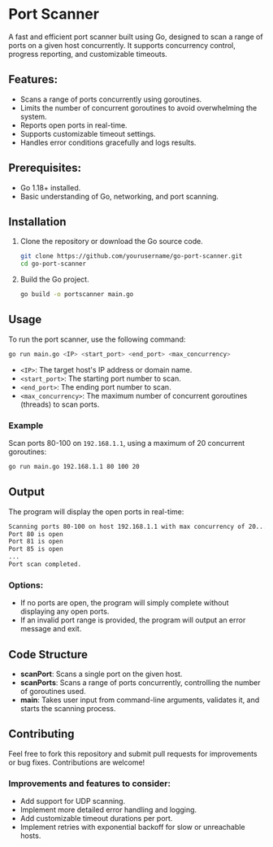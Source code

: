 # Port Scanner

A fast and efficient port scanner built using Go, designed to scan a range of ports on a given host concurrently. It supports concurrency control, progress reporting, and customizable timeouts.

## Features:
- Scans a range of ports concurrently using goroutines.
- Limits the number of concurrent goroutines to avoid overwhelming the system.
- Reports open ports in real-time.
- Supports customizable timeout settings.
- Handles error conditions gracefully and logs results.

## Prerequisites:
- Go 1.18+ installed.
- Basic understanding of Go, networking, and port scanning.

## Installation

1. Clone the repository or download the Go source code.

   ```bash
   git clone https://github.com/yourusername/go-port-scanner.git
   cd go-port-scanner
   ```

2. Build the Go project.

   ```bash
   go build -o portscanner main.go
   ```

## Usage

To run the port scanner, use the following command:

```bash
go run main.go <IP> <start_port> <end_port> <max_concurrency>
```

- `<IP>`: The target host's IP address or domain name.
- `<start_port>`: The starting port number to scan.
- `<end_port>`: The ending port number to scan.
- `<max_concurrency>`: The maximum number of concurrent goroutines (threads) to scan ports.

### Example

Scan ports 80-100 on `192.168.1.1`, using a maximum of 20 concurrent goroutines:

```bash
go run main.go 192.168.1.1 80 100 20
```

## Output

The program will display the open ports in real-time:

```bash
Scanning ports 80-100 on host 192.168.1.1 with max concurrency of 20...
Port 80 is open
Port 81 is open
Port 85 is open
...
Port scan completed.
```

### Options:
- If no ports are open, the program will simply complete without displaying any open ports.
- If an invalid port range is provided, the program will output an error message and exit.

## Code Structure

- **scanPort**: Scans a single port on the given host.
- **scanPorts**: Scans a range of ports concurrently, controlling the number of goroutines used.
- **main**: Takes user input from command-line arguments, validates it, and starts the scanning process.

## Contributing

Feel free to fork this repository and submit pull requests for improvements or bug fixes. Contributions are welcome!

### Improvements and features to consider:
- Add support for UDP scanning.
- Implement more detailed error handling and logging.
- Add customizable timeout durations per port.
- Implement retries with exponential backoff for slow or unreachable hosts.
